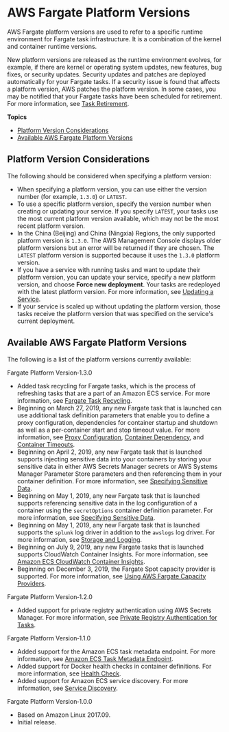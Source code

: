 # AWS Fargate Platform Versions<a name="platform_versions"></a>

AWS Fargate platform versions are used to refer to a specific runtime environment for Fargate task infrastructure\. It is a combination of the kernel and container runtime versions\. 

New platform versions are released as the runtime environment evolves, for example, if there are kernel or operating system updates, new features, bug fixes, or security updates\. Security updates and patches are deployed automatically for your Fargate tasks\. If a security issue is found that affects a platform version, AWS patches the platform version\. In some cases, you may be notified that your Fargate tasks have been scheduled for retirement\. For more information, see [Task Retirement](task-retirement.md)\.

**Topics**
+ [Platform Version Considerations](#platform-version-considerations)
+ [Available AWS Fargate Platform Versions](#available_pv)

## Platform Version Considerations<a name="platform-version-considerations"></a>

The following should be considered when specifying a platform version:
+ When specifying a platform version, you can use either the version number \(for example, `1.3.0`\) or `LATEST`\.
+ To use a specific platform version, specify the version number when creating or updating your service\. If you specify `LATEST`, your tasks use the most current platform version available, which may not be the most recent platform version\.
+ In the China \(Beijing\) and China \(Ningxia\) Regions, the only supported platform version is `1.3.0`\. The AWS Management Console displays older platform versions but an error will be returned if they are chosen\. The `LATEST` platform version is supported because it uses the `1.3.0` platform version\.
+ If you have a service with running tasks and want to update their platform version, you can update your service, specify a new platform version, and choose **Force new deployment**\. Your tasks are redeployed with the latest platform version\. For more information, see [Updating a Service](update-service.md)\.
+ If your service is scaled up without updating the platform version, those tasks receive the platform version that was specified on the service's current deployment\.

## Available AWS Fargate Platform Versions<a name="available_pv"></a>

The following is a list of the platform versions currently available:

Fargate Platform Version‐1\.3\.0  
+ Added task recycling for Fargate tasks, which is the process of refreshing tasks that are a part of an Amazon ECS service\. For more information, see [Fargate Task Recycling](task-recycle.md)\.
+ Beginning on March 27, 2019, any new Fargate task that is launched can use additional task definition parameters that enable you to define a proxy configuration, dependencies for container startup and shutdown as well as a per\-container start and stop timeout value\. For more information, see [Proxy Configuration](task_definition_parameters.md#proxyConfiguration), [Container Dependency](task_definition_parameters.md#container_definition_dependson), and [Container Timeouts](task_definition_parameters.md#container_definition_timeout)\.
+ Beginning on April 2, 2019, any new Fargate task that is launched supports injecting sensitive data into your containers by storing your sensitive data in either AWS Secrets Manager secrets or AWS Systems Manager Parameter Store parameters and then referencing them in your container definition\. For more information, see [Specifying Sensitive Data](specifying-sensitive-data.md)\.
+ Beginning on May 1, 2019, any new Fargate task that is launched supports referencing sensitive data in the log configuration of a container using the `secretOptions` container definition parameter\. For more information, see [Specifying Sensitive Data](specifying-sensitive-data.md)\.
+ Beginning on May 1, 2019, any new Fargate task that is launched supports the `splunk` log driver in addition to the `awslogs` log driver\. For more information, see [Storage and Logging](task_definition_parameters.md#container_definition_storage)\.
+ Beginning on July 9, 2019, any new Fargate tasks that is launched supports CloudWatch Container Insights\. For more information, see [Amazon ECS CloudWatch Container Insights](cloudwatch-container-insights.md)\.
+ Beginning on December 3, 2019, the Fargate Spot capacity provider is supported\. For more information, see [Using AWS Fargate Capacity Providers](fargate-capacity-providers.md)\.

Fargate Platform Version‐1\.2\.0  
+ Added support for private registry authentication using AWS Secrets Manager\. For more information, see [Private Registry Authentication for Tasks](private-auth.md)\.

Fargate Platform Version‐1\.1\.0  
+ Added support for the Amazon ECS task metadata endpoint\. For more information, see [Amazon ECS Task Metadata Endpoint](task-metadata-endpoint.md)\.
+ Added support for Docker health checks in container definitions\. For more information, see [Health Check](task_definition_parameters.md#container_definition_healthcheck)\.
+ Added support for Amazon ECS service discovery\. For more information, see [Service Discovery](service-discovery.md)\.

Fargate Platform Version‐1\.0\.0  
+ Based on Amazon Linux 2017\.09\.
+ Initial release\.